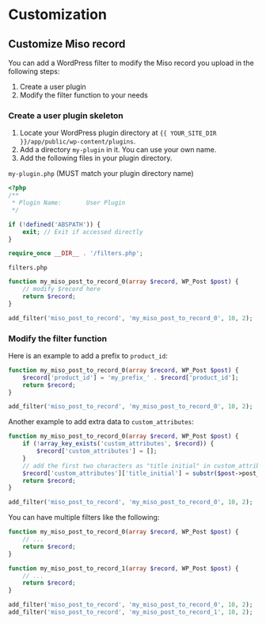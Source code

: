 # Customization

## Customize Miso record

You can add a WordPress filter to modify the Miso record you upload in the following steps:

1. Create a user plugin
2. Modify the filter function to your needs

### Create a user plugin skeleton

1. Locate your WordPress plugin directory at `{{ YOUR_SITE_DIR }}/app/public/wp-content/plugins`.
2. Add a directory `my-plugin` in it. You can use your own name.
3. Add the following files in your plugin directory.

`my-plugin.php` (MUST match your plugin directory name)

```php
<?php
/**
 * Plugin Name:       User Plugin
 */

if (!defined('ABSPATH')) {
    exit; // Exit if accessed directly
}

require_once __DIR__ . '/filters.php';
```

`filters.php`

```php
function my_miso_post_to_record_0(array $record, WP_Post $post) {
    // modify $record here
    return $record;
}

add_filter('miso_post_to_record', 'my_miso_post_to_record_0', 10, 2);
```

### Modify the filter function

Here is an example to add a prefix to `product_id`:

```php
function my_miso_post_to_record_0(array $record, WP_Post $post) {
    $record['product_id'] = 'my_prefix_' . $record['product_id'];
    return $record;
}

add_filter('miso_post_to_record', 'my_miso_post_to_record_0', 10, 2);
```

Another example to add extra data to `custom_attributes`:

```php
function my_miso_post_to_record_0(array $record, WP_Post $post) {
    if (!array_key_exists('custom_attributes', $record)) {
        $record['custom_attributes'] = [];
    }
    // add the first two characters as "title initial" in custom_attributes
    $record['custom_attributes']['title_initial'] = substr($post->post_title, 0, 2);
    return $record;
}

add_filter('miso_post_to_record', 'my_miso_post_to_record_0', 10, 2);
```

You can have multiple filters like the following:

```php
function my_miso_post_to_record_0(array $record, WP_Post $post) {
    // ...
    return $record;
}

function my_miso_post_to_record_1(array $record, WP_Post $post) {
    // ...
    return $record;
}

add_filter('miso_post_to_record', 'my_miso_post_to_record_0', 10, 2);
add_filter('miso_post_to_record', 'my_miso_post_to_record_1', 10, 2);
```
